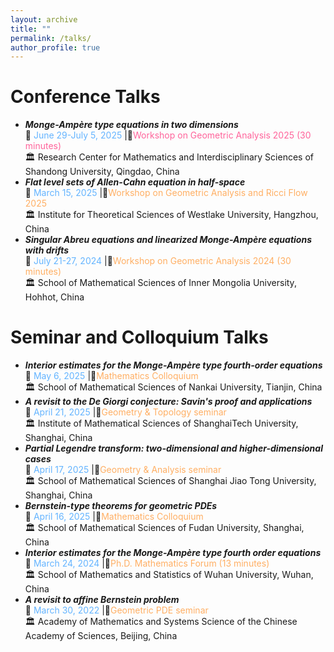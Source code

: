 ```yaml
---
layout: archive
title: ""
permalink: /talks/
author_profile: true
---
```


# Conference Talks
* ***Monge-Ampère type equations in two dimensions***    
     📅 <span style="color: #64B4FF;">June 29-July 5, 2025</span> |📍<span style="color: #FF649B;">Workshop on Geometric Analysis 2025 (30 minutes)</span>   
     🏛️ Research Center for Mathematics and Interdisciplinary Sciences of Shandong University, Qingdao, China   
 * ***Flat level sets of Allen-Cahn equation in half-space***  
     📅 <span style="color: #64B4FF;">March 15, 2025</span> |📍<span style="color: #FFAF64;">Workshop on Geometric Analysis and Ricci Flow 2025</span>  
     🏛️ Institute for Theoretical Sciences of Westlake University, Hangzhou, China
 * ***Singular Abreu equations and linearized Monge-Ampère equations with drifts***    
     📅 <span style="color: #64B4FF;">July 21-27, 2024</span> |📍<span style="color: #FFAF64;">Workshop on Geometric Analysis 2024 (30 minutes)</span>   
     🏛️ School of Mathematical Sciences of Inner Mongolia University, Hohhot, China   

# Seminar and Colloquium Talks
  * ***Interior estimates for the Monge-Ampère type fourth-order equations***  
    📅 <span style="color: #64B4FF;">May 6, 2025</span> |📍<span style="color: #FFAF64;">Mathematics Colloquium</span>  
    🏛️ School of Mathematical Sciences of Nankai University, Tianjin, China  
  * ***A revisit to the De Giorgi conjecture: Savin's proof and applications***  
    📅 <span style="color: #64B4FF;">April 21, 2025</span> |📍<span style="color: #FFAF64;">Geometry & Topology seminar</span>  
    🏛️ Institute of Mathematical Sciences of ShanghaiTech University, Shanghai, China  
  * ***Partial Legendre transform: two-dimensional and higher-dimensional cases***  
    📅 <span style="color: #64B4FF;">April 17, 2025</span> |📍<span style="color: #FFAF64;">Geometry & Analysis seminar</span>  
    🏛️ School of Mathematical Sciences of Shanghai Jiao Tong University, Shanghai, China  
  * ***Bernstein-type theorems for geometric PDEs***  
    📅 <span style="color: #64B4FF;">April 16, 2025</span> |📍<span style="color: #FFAF64;">Mathematics Colloquium</span>  
    🏛️ School of Mathematical Sciences of Fudan University, Shanghai, China  
  * ***Interior estimates for the Monge-Ampère type fourth order equations***   
     📅 <span style="color: #64B4FF;">March 24, 2024</span> |📍<span style="color: #FFAF64;">Ph.D. Mathematics Forum (13 minutes)</span>  
     🏛️ School of Mathematics and Statistics of Wuhan University, Wuhan, China
  * ***A revisit to affine Bernstein problem***   
     📅 <span style="color: #64B4FF;">March 30, 2022</span> |📍<span style="color: #FFAF64;">Geometric PDE seminar</span>  
     🏛️ Academy of Mathematics and Systems Science of the Chinese Academy of Sciences, Beijing, China   
